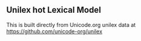 Unilex hot Lexical Model
----------------------

This is built directly from Unicode.org unilex data at
https://github.com/unicode-org/unilex
